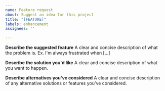 ```yaml
---
name: Feature request
about: Suggest an idea for this project
title: "[FEATURE]"
labels: enhancement
assignees: ''

---
```


**Describe the suggested feature**
A clear and concise description of what the problem is. Ex. I'm always frustrated when [...]

**Describe the solution you'd like**
A clear and concise description of what you want to happen.

**Describe alternatives you've considered**
A clear and concise description of any alternative solutions or features you've considered.
